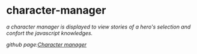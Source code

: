 # character-manager
*a character manager is displayed to view stories of a hero's selection and confort the javascript knowledges.*

*github page:[Character manager](https://biomath-421.github.io/character-manager/)*
